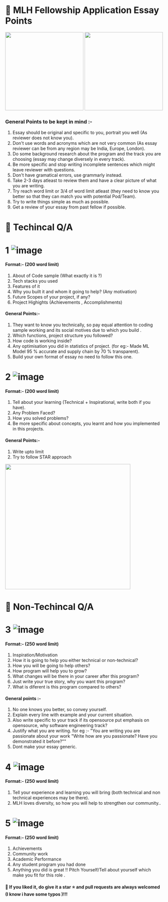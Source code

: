 # 📌 MLH Fellowship Application Essay Points
<img src="https://user-images.githubusercontent.com/56452820/131732105-6ce1bbab-df58-46d2-b81f-13a4d70c5ef5.png" height="250px" />   <img src="https://user-images.githubusercontent.com/56452820/131732194-a1cf4834-e6b7-46e9-8f2b-1e8cd17d1cc4.png" height="250px" />
### General Points to be kept in mind :-
1. Essay should be original and specific to you, portrait you well (As reviewer does not know you).
1. Don't use words and acronyms which are not very common (As essay reviewer can be from any region may be India, Europe, London).
1. Do some background research about the program and the track you are choosing (essay may change diversely in every track).
2. Be more specific and stop writing incomplete sentences which might leave reviewer with questions.
3. Don't have gramatical errors, use grammarly instead.
4. Take 2-3 days atleast to review them and have a clear picture of what you are writing. 
5. Try reach word limit or 3/4 of word limit atleast (they need to know you better so that they can match you with potential Pod/Team).
6. Try to write things simple as much as possible.
7. Get a review of your essay from past fellow if possible. 

# 📌 Techincal Q/A 
# 1 ![image](https://user-images.githubusercontent.com/56452820/131733667-7b3edab0-8447-4846-af45-bcd8d3e4987d.png) 
#### Format:-               (200 word limit)  
1. About of Code sample (What exactly it is ?)
2. Tech stacks you used 
3. Features of it 
4. Why you built it and whom it going to help? (Any motivation)
5. Future Scopes of your project, if any?
6. Project Highights (Achievements , Accomplishments)

#### General Points:-
1. They want to know you technically, so pay equal attention to coding sample working and its social motives due to which you build . 
2. Which functions, project structure you followed?
3. How code is working inside?
4. Any optimisation you did in statistics of project. (for eg:- Made ML Model 95 % accurate and supply chain by 70 % transparent).
5. Build your own format of essay no need to follow this one.

# 2 ![image](https://user-images.githubusercontent.com/56452820/131733729-6c215c8d-819c-4be1-b9a5-bfc19015c00c.png)
#### Format:-               (200 word limit)  
1. Tell about your learning (Technical + Inspirational, write both if you have).
2. Any Problem Faced?
3. How you solved problems? 
4. Be more specific about concepts, you learnt and how you implemented in this projects.

#### General Points:-
1. Write upto limit 
2. Try to follow STAR approach  
<img src="https://user-images.githubusercontent.com/56452820/131741393-8f7c2006-06bc-45db-85d9-3485cc1c0b0b.png" height="400px"/>  


# 📌 Non-Techincal Q/A 
# 3 ![image](https://user-images.githubusercontent.com/56452820/131733517-318d1787-d08f-493e-b27f-265b021f9fc8.png) 
#### Format:-               (250 word limit)  
1. Inspiration/Motivation 
2. How it is going to help you either technical or non-technical?
3. How you will be going to help others? 
4. How program will help you to grow?
5. What changes will be there in your career after this program?
6. Just write your true story, why you want this program?
7. What is diferent is this program compared to others? 

#### General points :- 
1. No one knows you better, so convey yourself.
2. Explain every line with example and your current situation.
3. Also write specific to your track if its opensource put emphasis on opensource, why software engineering track?
4. Justify what you are writing. 
for eg :- "You are writing you are passionate about your work "Write how are you passionate? Have you demonstrated it before?"" 
5. Dont make your essay generic. 

# 4 ![image](https://user-images.githubusercontent.com/56452820/131733436-13eb4f75-81ab-4abb-ba8d-f77e77a990e4.png)
#### Format:-               (250 word limit)  
1. Tell your experience and learning you will bring (both technical  and non technical experiences may be there).
2. MLH loves diversity, so how you will help to strengthen our community..
 
# 5 ![image](https://user-images.githubusercontent.com/56452820/131733601-49c20461-bc8c-4956-92b1-885859125005.png) 
#### Format:-               (250 word limit)  
1. Achievements 
2. Community work
3. Academic Performance
4. Any student program you had done 
5. Anything you did is great !!
Pitch Yourself/Tell about yourself which make you fit for this role .


#### 🎁 If you liked it, do give it a star ⭐ and pull requests are always welcomed (I know i have some typos )!!!


